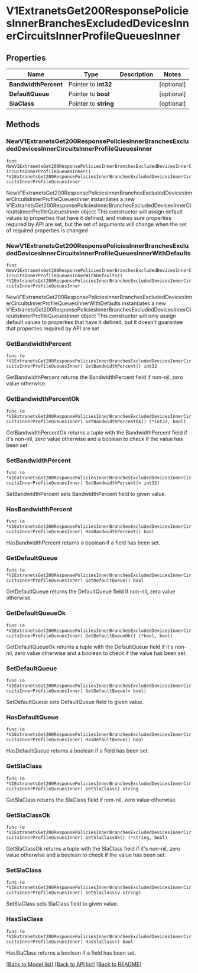 # V1ExtranetsGet200ResponsePoliciesInnerBranchesExcludedDevicesInnerCircuitsInnerProfileQueuesInner

## Properties

Name | Type | Description | Notes
------------ | ------------- | ------------- | -------------
**BandwidthPercent** | Pointer to **int32** |  | [optional] 
**DefaultQueue** | Pointer to **bool** |  | [optional] 
**SlaClass** | Pointer to **string** |  | [optional] 

## Methods

### NewV1ExtranetsGet200ResponsePoliciesInnerBranchesExcludedDevicesInnerCircuitsInnerProfileQueuesInner

`func NewV1ExtranetsGet200ResponsePoliciesInnerBranchesExcludedDevicesInnerCircuitsInnerProfileQueuesInner() *V1ExtranetsGet200ResponsePoliciesInnerBranchesExcludedDevicesInnerCircuitsInnerProfileQueuesInner`

NewV1ExtranetsGet200ResponsePoliciesInnerBranchesExcludedDevicesInnerCircuitsInnerProfileQueuesInner instantiates a new V1ExtranetsGet200ResponsePoliciesInnerBranchesExcludedDevicesInnerCircuitsInnerProfileQueuesInner object
This constructor will assign default values to properties that have it defined,
and makes sure properties required by API are set, but the set of arguments
will change when the set of required properties is changed

### NewV1ExtranetsGet200ResponsePoliciesInnerBranchesExcludedDevicesInnerCircuitsInnerProfileQueuesInnerWithDefaults

`func NewV1ExtranetsGet200ResponsePoliciesInnerBranchesExcludedDevicesInnerCircuitsInnerProfileQueuesInnerWithDefaults() *V1ExtranetsGet200ResponsePoliciesInnerBranchesExcludedDevicesInnerCircuitsInnerProfileQueuesInner`

NewV1ExtranetsGet200ResponsePoliciesInnerBranchesExcludedDevicesInnerCircuitsInnerProfileQueuesInnerWithDefaults instantiates a new V1ExtranetsGet200ResponsePoliciesInnerBranchesExcludedDevicesInnerCircuitsInnerProfileQueuesInner object
This constructor will only assign default values to properties that have it defined,
but it doesn't guarantee that properties required by API are set

### GetBandwidthPercent

`func (o *V1ExtranetsGet200ResponsePoliciesInnerBranchesExcludedDevicesInnerCircuitsInnerProfileQueuesInner) GetBandwidthPercent() int32`

GetBandwidthPercent returns the BandwidthPercent field if non-nil, zero value otherwise.

### GetBandwidthPercentOk

`func (o *V1ExtranetsGet200ResponsePoliciesInnerBranchesExcludedDevicesInnerCircuitsInnerProfileQueuesInner) GetBandwidthPercentOk() (*int32, bool)`

GetBandwidthPercentOk returns a tuple with the BandwidthPercent field if it's non-nil, zero value otherwise
and a boolean to check if the value has been set.

### SetBandwidthPercent

`func (o *V1ExtranetsGet200ResponsePoliciesInnerBranchesExcludedDevicesInnerCircuitsInnerProfileQueuesInner) SetBandwidthPercent(v int32)`

SetBandwidthPercent sets BandwidthPercent field to given value.

### HasBandwidthPercent

`func (o *V1ExtranetsGet200ResponsePoliciesInnerBranchesExcludedDevicesInnerCircuitsInnerProfileQueuesInner) HasBandwidthPercent() bool`

HasBandwidthPercent returns a boolean if a field has been set.

### GetDefaultQueue

`func (o *V1ExtranetsGet200ResponsePoliciesInnerBranchesExcludedDevicesInnerCircuitsInnerProfileQueuesInner) GetDefaultQueue() bool`

GetDefaultQueue returns the DefaultQueue field if non-nil, zero value otherwise.

### GetDefaultQueueOk

`func (o *V1ExtranetsGet200ResponsePoliciesInnerBranchesExcludedDevicesInnerCircuitsInnerProfileQueuesInner) GetDefaultQueueOk() (*bool, bool)`

GetDefaultQueueOk returns a tuple with the DefaultQueue field if it's non-nil, zero value otherwise
and a boolean to check if the value has been set.

### SetDefaultQueue

`func (o *V1ExtranetsGet200ResponsePoliciesInnerBranchesExcludedDevicesInnerCircuitsInnerProfileQueuesInner) SetDefaultQueue(v bool)`

SetDefaultQueue sets DefaultQueue field to given value.

### HasDefaultQueue

`func (o *V1ExtranetsGet200ResponsePoliciesInnerBranchesExcludedDevicesInnerCircuitsInnerProfileQueuesInner) HasDefaultQueue() bool`

HasDefaultQueue returns a boolean if a field has been set.

### GetSlaClass

`func (o *V1ExtranetsGet200ResponsePoliciesInnerBranchesExcludedDevicesInnerCircuitsInnerProfileQueuesInner) GetSlaClass() string`

GetSlaClass returns the SlaClass field if non-nil, zero value otherwise.

### GetSlaClassOk

`func (o *V1ExtranetsGet200ResponsePoliciesInnerBranchesExcludedDevicesInnerCircuitsInnerProfileQueuesInner) GetSlaClassOk() (*string, bool)`

GetSlaClassOk returns a tuple with the SlaClass field if it's non-nil, zero value otherwise
and a boolean to check if the value has been set.

### SetSlaClass

`func (o *V1ExtranetsGet200ResponsePoliciesInnerBranchesExcludedDevicesInnerCircuitsInnerProfileQueuesInner) SetSlaClass(v string)`

SetSlaClass sets SlaClass field to given value.

### HasSlaClass

`func (o *V1ExtranetsGet200ResponsePoliciesInnerBranchesExcludedDevicesInnerCircuitsInnerProfileQueuesInner) HasSlaClass() bool`

HasSlaClass returns a boolean if a field has been set.


[[Back to Model list]](../README.md#documentation-for-models) [[Back to API list]](../README.md#documentation-for-api-endpoints) [[Back to README]](../README.md)


